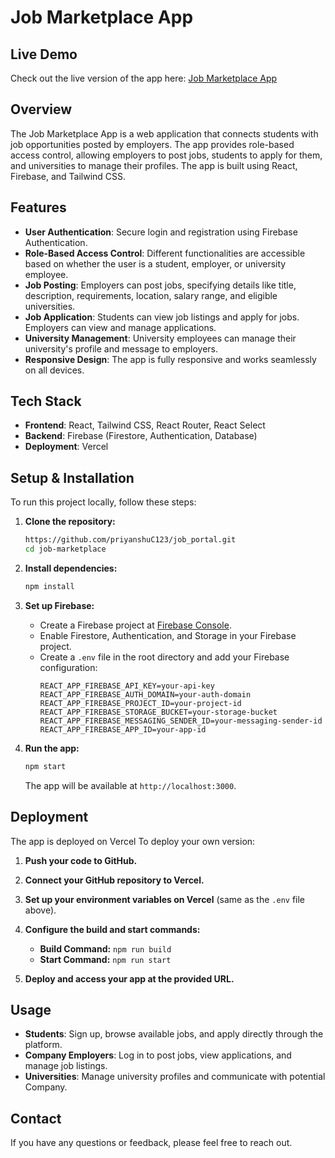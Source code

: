 # Job Marketplace App
## Live Demo

Check out the live version of the app here: [Job Marketplace App](https://job-portal-tau-eight.vercel.app/)

## Overview

The Job Marketplace App is a web application that connects students with job opportunities posted by employers. The app provides role-based access control, allowing employers to post jobs, students to apply for them, and universities to manage their profiles. The app is built using React, Firebase, and Tailwind CSS.

## Features

- **User Authentication**: Secure login and registration using Firebase Authentication.
- **Role-Based Access Control**: Different functionalities are accessible based on whether the user is a student, employer, or university employee.
- **Job Posting**: Employers can post jobs, specifying details like title, description, requirements, location, salary range, and eligible universities.
- **Job Application**: Students can view job listings and apply for jobs. Employers can view and manage applications.
- **University Management**: University employees can manage their university's profile and message to employers.
- **Responsive Design**: The app is fully responsive and works seamlessly on all devices.

## Tech Stack

- **Frontend**: React, Tailwind CSS, React Router, React Select
- **Backend**: Firebase (Firestore, Authentication, Database)
- **Deployment**: Vercel


## Setup & Installation

To run this project locally, follow these steps:

1. **Clone the repository:**
   ```bash
   https://github.com/priyanshuC123/job_portal.git
   cd job-marketplace
   ```

2. **Install dependencies:**
   ```bash
   npm install
   ```

3. **Set up Firebase:**
   - Create a Firebase project at [Firebase Console](https://console.firebase.google.com/).
   - Enable Firestore, Authentication, and Storage in your Firebase project.
   - Create a `.env` file in the root directory and add your Firebase configuration:
     ```
     REACT_APP_FIREBASE_API_KEY=your-api-key
     REACT_APP_FIREBASE_AUTH_DOMAIN=your-auth-domain
     REACT_APP_FIREBASE_PROJECT_ID=your-project-id
     REACT_APP_FIREBASE_STORAGE_BUCKET=your-storage-bucket
     REACT_APP_FIREBASE_MESSAGING_SENDER_ID=your-messaging-sender-id
     REACT_APP_FIREBASE_APP_ID=your-app-id
     ```

4. **Run the app:**
   ```bash
   npm start
   ```
   The app will be available at `http://localhost:3000`.

## Deployment

The app is deployed on Vercel To deploy your own version:

1. **Push your code to GitHub.**
2. **Connect your GitHub repository to Vercel.**
3. **Set up your environment variables on Vercel** (same as the `.env` file above).
4. **Configure the build and start commands:**
   - **Build Command:** `npm run build`
   - **Start Command:** `npm run start`

5. **Deploy and access your app at the provided URL.**

## Usage

- **Students**: Sign up, browse available jobs, and apply directly through the platform.
- **Company Employers**: Log in to post jobs, view applications, and manage job listings.
- **Universities**: Manage university profiles and communicate with potential Company.


## Contact

If you have any questions or feedback, please feel free to reach out.
